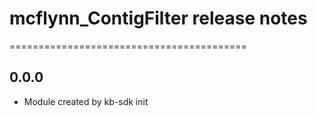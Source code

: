 # mcflynn_ContigFilter release notes
=========================================

0.0.0
-----
* Module created by kb-sdk init

